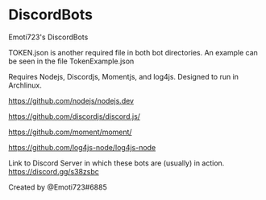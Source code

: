 # DiscordBots
Emoti723's DiscordBots

TOKEN.json is another required file in both bot directories. An example can be seen in the file TokenExample.json

Requires Nodejs, Discordjs, Momentjs, and log4js. Designed to run in Archlinux. 

https://github.com/nodejs/nodejs.dev

https://github.com/discordjs/discord.js/

https://github.com/moment/moment/

https://github.com/log4js-node/log4js-node

Link to Discord Server in which these bots are (usually) in action. 
https://discord.gg/s38zsbc

Created by @Emoti723#6885
